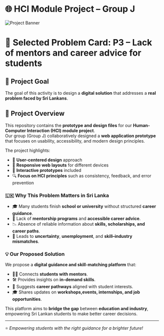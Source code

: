 # 🌐 HCI Module Project – Group J  

![Project Banner](https://placehold.co/1200x300/2e026d/FFFFFF?text=HCI+Project+-+Group+J)

# 📝 Selected Problem Card: **P3 – Lack of mentors and career advice for students** 
 
## 🎯 Project Goal  

The goal of this activity is to design a **digital solution** that addresses a **real problem faced by Sri Lankans**. 
<br>

## 📖 Project Overview  
This repository contains the **prototype and design files** for our **Human-Computer Interaction (HCI) module project**.  
Our group (Group J) collaboratively designed a **web application prototype** that focuses on usability, accessibility, and modern design principles.  

The project highlights:  
- 🎨 **User-centered design** approach  
- 📱 **Responsive web layouts** for different devices  
- 🧩 **Interactive prototypes** included  
- 🔍 **Focus on HCI principles** such as consistency, feedback, and error prevention
  
### 🇱🇰 Why This Problem Matters in Sri Lanka  
- 🎓 Many students finish **school or university** without structured **career guidance**.  
- 🧭 Lack of **mentorship programs** and **accessible career advice**.  
- 📉 Absence of reliable information about **skills, scholarships, and career paths**.  
- 🤔 Leads to **uncertainty**, **unemployment**, and **skill–industry mismatches**.  

### 💡 Our Proposed Solution  
We propose a **digital guidance and skill-matching platform** that:  
- 👩‍🏫 Connects **students with mentors**.  
- 🛠️ Provides insights on **in-demand skills**.  
- 🎯 Suggests **career pathways** aligned with student interests.  
- 🎓 Shares updates on **workshops,events, internships, and job opportunities**.  

This platform aims to **bridge the gap** between **education and industry**, empowering Sri Lankan students to make better career decisions.  

---
⭐ *Empowering students with the right guidance for a brighter future!*  
